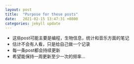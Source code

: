 ```yaml
---
layout: post
title:  "Purpose for these posts"
date:   2021-02-15 13:47:31 +0800
categories: jekyll update
---
```

- 这些post可能主要是编程，生物信息，统计和音乐方面的笔记
- 估计不会有人看，只是给自己做一个记录
- 每一条post都会持续更新
- 希望能保持一周更新至少一次的频率...
